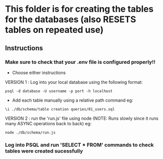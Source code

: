 # This folder is for creating the tables for the databases (also RESETS tables on repeated use)

## Instructions

### Make sure to check that your .env file is configured properly!!


- Choose either instructions

VERSION 1 : Log into your local database using the following format:
  ``` 
  psql -d database -U username -p port -h localhost 
  ```
- Add each table manually using a relative path command eg:
```
\i ./db/schema/table creation queries/01_users.sql
```


VERSION 2 : run the 'run.js' file using node (NOTE: Runs slowly since it runs many ASYNC operations back to back) eg:
```
node ./db/schema/run.js
```


### Log into PSQL and run 'SELECT * FROM' commands to check tables were created sucessfully 
